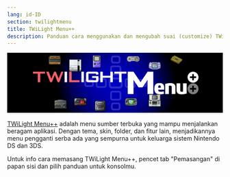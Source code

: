 ```yaml
---
lang: id-ID
section: twilightmenu
title: TWiLight Menu++
description: Panduan cara menggunakan dan mengubah suai (customize) TWiLight Menu++
---
```


![Logo TWiLight Menu++](https://github.com/DS-Homebrew/TWiLightMenu/raw/master/logo.png)

[TWiLight Menu++](https://github.com/DS-Homebrew/TWiLightMenu) adalah menu sumber terbuka yang mampu menjalankan beragam aplikasi. Dengan tema, skin, folder, dan fitur lain, menjadikannya menu pengganti serba ada yang sempurna untuk keluarga sistem Nintendo DS dan 3DS.

Untuk info cara memasang TWiLight Menu++, pencet tab "Pemasangan" di papan sisi dan pilih panduan untuk konsolmu.
